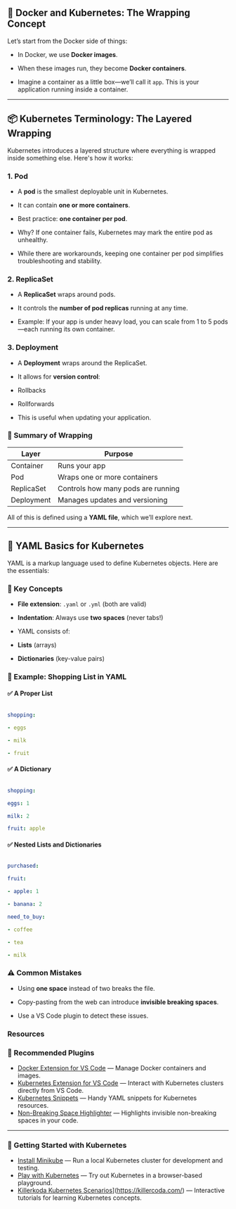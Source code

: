 
## 🐳 Docker and Kubernetes: The Wrapping Concept

  

Let’s start from the Docker side of things:

  

- In Docker, we use **Docker images**.

- When these images run, they become **Docker containers**.

- Imagine a container as a little box—we’ll call it `app`. This is your application running inside a container.

  

---

  

## 📦 Kubernetes Terminology: The Layered Wrapping

  

Kubernetes introduces a layered structure where everything is wrapped inside something else. Here's how it works:

  

### 1. **Pod**

- A **pod** is the smallest deployable unit in Kubernetes.

- It can contain **one or more containers**.

- Best practice: **one container per pod**.

- Why? If one container fails, Kubernetes may mark the entire pod as unhealthy.

- While there are workarounds, keeping one container per pod simplifies troubleshooting and stability.

  

### 2. **ReplicaSet**

- A **ReplicaSet** wraps around pods.

- It controls the **number of pod replicas** running at any time.

- Example: If your app is under heavy load, you can scale from 1 to 5 pods—each running its own container.

  

### 3. **Deployment**

- A **Deployment** wraps around the ReplicaSet.

- It allows for **version control**:

- Rollbacks

- Rollforwards

- This is useful when updating your application.

  


### 🔁 Summary of Wrapping

| Layer       | Purpose                                 |
|-------------|------------------------------------------|
| Container   | Runs your app                            |
| Pod         | Wraps one or more containers             |
| ReplicaSet  | Controls how many pods are running       |
| Deployment  | Manages updates and versioning           |


  

All of this is defined using a **YAML file**, which we’ll explore next.

  

---

  

## 📄 YAML Basics for Kubernetes

  

YAML is a markup language used to define Kubernetes objects. Here are the essentials:

  

### 🔑 Key Concepts

-  **File extension**: `.yaml` or `.yml` (both are valid)

-  **Indentation**: Always use **two spaces** (never tabs!)

- YAML consists of:

-  **Lists** (arrays)

-  **Dictionaries** (key-value pairs)

  

### 🛒 Example: Shopping List in YAML

  

#### ✅ A Proper List

```yaml

shopping:

- eggs

- milk

- fruit

```

  

#### ✅ A Dictionary

```yaml

shopping:

eggs: 1

milk: 2

fruit: apple

```

  

#### ✅ Nested Lists and Dictionaries

```yaml

purchased:

fruit:

- apple: 1

- banana: 2

need_to_buy:

- coffee

- tea

- milk

```

  

### ⚠️ Common Mistakes

- Using **one space** instead of two breaks the file.

- Copy-pasting from the web can introduce **invisible breaking spaces**.

- Use a VS Code plugin to detect these issues.

  

### Resources

### 🔌 Recommended Plugins

- [Docker Extension for VS Code](https://marketplace.visualstudio.com/items?itemName=ms-azuretools.vscode-docker) — Manage Docker containers and images.
- [Kubernetes Extension for VS Code](https://marketplace.visualstudio.com/items?itemName=ms-kubernetes-tools.vscode-kubernetes-tools) — Interact with Kubernetes clusters directly from VS Code.
- [Kubernetes Snippets](https://marketplace.visualstudio.com/items?itemName=ipedrazas.kubernetes-snippets) — Handy YAML snippets for Kubernetes resources.
- [Non-Breaking Space Highlighter](https://marketplace.visualstudio.com/items?itemName=viktorzetterstrom.non-breaking-space-highlighter) — Highlights invisible non-breaking spaces in your code.

---

### 🚀 Getting Started with Kubernetes

- [Install Minikube](https://kubernetes.io/docs/tasks/tools/install-minikube/) — Run a local Kubernetes cluster for development and testing.
- [Play with Kubernetes](https://labs.play-with-k8s.com) — Try out Kubernetes in a browser-based playground.
- [Killerkoda Kubernetes Scenarios]([https://www.katacoda.com)](https://killercoda.com/) — Interactive tutorials for learning Kubernetes concepts.
